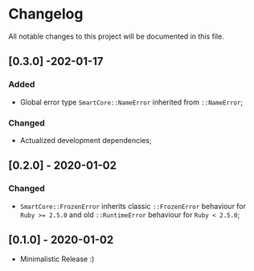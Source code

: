 # Changelog
All notable changes to this project will be documented in this file.

## [0.3.0] -202-01-17
### Added
- Global error type `SmartCore::NameError` inherited from `::NameError`;

### Changed
- Actualized development dependencies;

## [0.2.0] - 2020-01-02
### Changed
- `SmartCore::FrozenError` inherits classic `::FrozenError` behaviour for `Ruby >= 2.5.0` and old `::RuntimeError` behaviour for `Ruby < 2.5.0`;

## [0.1.0] - 2020-01-02

- Minimalistic Release :)
